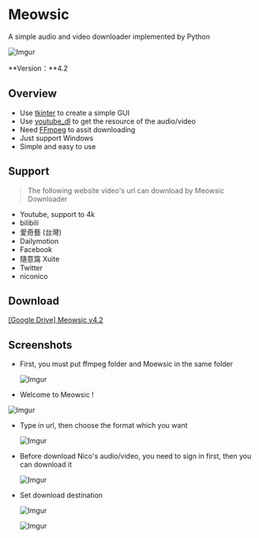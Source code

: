 # Meowsic

A simple audio and video downloader implemented by Python

![Imgur](https://i.imgur.com/u8m1njj.png)

**Version：**4.2



## Overview

* Use <a href="https://docs.python.org/3.6/library/tkinter.html">tkinter</a> to create a simple GUI
* Use <a href="https://github.com/rg3/youtube-dl">youtube_dl</a> to get the resource of the audio/video
* Need <a href="https://www.ffmpeg.org/">FFmpeg</a> to assit downloading
* Just support Windows
* Simple and easy to use



## Support

> The following website video's url can download by Meowsic Downloader

* Youtube, support to 4k
* bilibili
* 愛奇藝 (台灣)
* Dailymotion
* Facebook
* 隨意窩 Xuite
* Twitter
* niconico



## Download

<a href="https://drive.google.com/drive/folders/1dJgO_vl7gNJZRMO2vPcRa_HYtVlMWuGO">[Google Drive] Meowsic v4.2</a>



## Screenshots

* First, you must put ffmpeg folder and Moewsic in the same folder

  ![Imgur](https://i.imgur.com/cZa6Jip.png)

* Welcome to Meowsic !

![Imgur](https://i.imgur.com/2chhMGn.png)

* Type in url, then choose the format which you want

  ![Imgur](https://i.imgur.com/zFQOddX.png)

* Before download Nico's audio/video, you need to sign in first, then you can download it

  ![Imgur](https://i.imgur.com/FbBhCDE.png)

* Set download destination

  ![Imgur](https://i.imgur.com/f7U43zn.png)

  ![Imgur](https://i.imgur.com/o7hwck5.png)

  

  